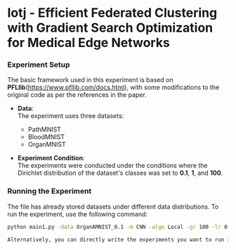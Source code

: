 # Iotj - Efficient Federated Clustering with Gradient Search Optimization for Medical Edge Networks

### Experiment Setup

The basic framework used in this experiment is based on **PFLlib**(https://www.pfllib.com/docs.html), with some modifications to the original code as per the references in the paper.

- **Data**:  
  The experiment uses three datasets:  
  - PathMNIST  
  - BloodMNIST  
  - OrganMNIST

- **Experiment Condition**:  
  The experiments were conducted under the conditions where the Dirichlet distribution of the dataset's classes was set to **0.1**, **1**, and **100**.

### Running the Experiment

The file has already stored datasets under different data distributions.
To run the experiment, use the following command:
```bash
python main1.py -data OrganAMNIST_0.1 -m CNN -algo Local -gr 100 -lr 0.001 -ncl 11 -dev cuda -did 0,1   # using OrganAMNIST dataset

Alternatively, you can directly write the experiments you want to run in the sh1-1.py file in the format described above, and execute the file to perform the multi-threaded experiments.
